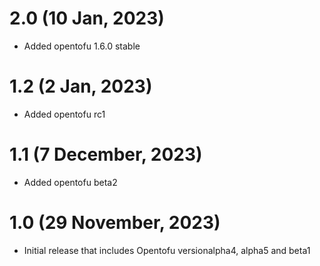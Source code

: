 # 2.0 (10 Jan, 2023)

* Added opentofu 1.6.0 stable

# 1.2 (2 Jan, 2023)

* Added opentofu rc1

# 1.1 (7 December, 2023)

* Added opentofu beta2

# 1.0 (29 November, 2023)

* Initial release that includes Opentofu versionalpha4, alpha5 and beta1